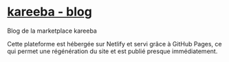 # [kareeba - blog](https://github.com/flavien-hugs/kareebablog)

Blog de la marketplace kareeba

Cette plateforme est hébergée sur Netlify et servi grâce à GitHub Pages, ce qui permet une régénération du site et est publié presque immédiatement.

